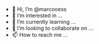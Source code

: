 - 👋 Hi, I’m @marcooess
- 👀 I’m interested in ...
- 🌱 I’m currently learning ...
- 💞️ I’m looking to collaborate on ...
- 📫 How to reach me ...

<!---
marcooess/marcooess is a ✨ special ✨ repository because its `README.md` (this file) appears on your GitHub profile.
You can click the Preview link to take a look at your changes.
--->
